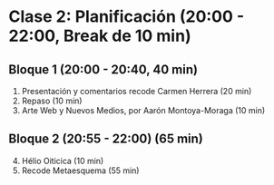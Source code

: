 # Clase 2: Planificación (20:00 - 22:00, Break de 10 min)
## Bloque 1 (20:00 - 20:40, 40 min)
1. Presentación y comentarios recode Carmen Herrera (20 min)
2. Repaso (10 min)
3. Arte Web y Nuevos Medios, por Aarón Montoya-Moraga (10 min)

## Bloque 2 (20:55 - 22:00) (65 min)
4. Hélio Oiticica (10 min)
5. Recode Metaesquema (55 min)
